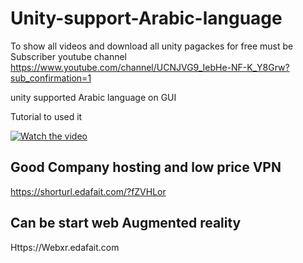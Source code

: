 # Unity-support-Arabic-language

To show all videos and download  all unity pagackes for free must be Subscriber youtube channel 
https://www.youtube.com/channel/UCNJVG9_IebHe-NF-K_Y8Grw?sub_confirmation=1


unity supported Arabic language on GUI


Tutorial to used it 

[![Watch the video](https://img.youtube.com/vi/ki9u_LMhrt4/0.jpg)](http://youtu.be/ki9u_LMhrt4)

## Good Company hosting and low price VPN 
https://shorturl.edafait.com/?fZVHLor

## Can be start web Augmented reality

Https://Webxr.edafait.com
